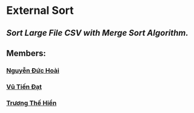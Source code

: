 # External Sort

## **_Sort Large File CSV with Merge Sort Algorithm._** 

## Members:
  ### [Nguyễn Đức Hoài](https://github.com/duch25)
  ### [Vũ Tiến Đạt](https://github.com/vtd182)
  ### [Trương Thế Hiển](https://github.com/Thehien0811)
